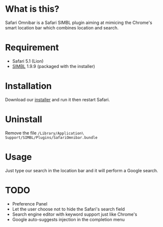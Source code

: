What is this?
=============

Safari Omnibar is a Safari SIMBL plugin aiming at mimicing the Chrome's smart location bar which combines location and search.

Requirement
===========

- Safari 5.1 (Lion)
- [SIMBL](http://www.culater.net/software/SIMBL/SIMBL.php) 1.9.9 (packaged with the installer)

Installation
============

Download our [installer](https://github.com/downloads/rs/SafariOmnibar/Safari%20Omnibar.pkg) and run it then restart Safari.

Uninstall
=========

Remove the file `/Library/Application\ Support/SIMBL/Plugins/SafariOmnibar.bundle`

Usage
=====

Just type our search in the location bar and it will perform a Google search.

TODO
====

- Preference Panel
- Let the user choose not to hide the Safari's search field
- Search engine editor with keyword support just like Chrome's
- Google auto-suggests injection in the completion menu
